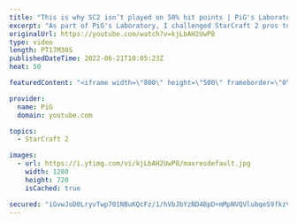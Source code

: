 ```yaml
---
title: "This is why SC2 isn’t played on 50% hit points | PiG's Laboratory - StarCraft 2"
excerpt: "As part of PiG's Laboratory, I challenged StarCraft 2 pros to play with only 50% hit points - on everything! We get to witness how quickly everything dies. And best of all, Astrea and Cham have some clever solutions to this challenge! Check out the PiG's Laboratory playlist: https://youtube.com/playlist?list=PLFUDU8AOevUd-zdmPIHGBi7xWwtua9Gtr"
originalUrl: https://youtube.com/watch?v=kjLbAH2UwP8
type: video
length: PT17M30S
publishedDateTime: 2022-06-21T10:05:23Z
heat: 50

featuredContent: "<iframe width=\"800\" height=\"500\" frameborder=\"0\" src=\"https://www.youtube.com/embed/kjLbAH2UwP8\" allow=\"accelerometer; autoplay; encrypted-media; gyroscope; picture-in-picture\" allowfullscreen></iframe>"

provider:
  name: PiG
  domain: youtube.com

topics:
  - StarCraft 2

images:
  - url: https://i.ytimg.com/vi/kjLbAH2UwP8/maxresdefault.jpg
    width: 1280
    height: 720
    isCached: true

secured: "iGvwJoD0LryvTwp701NBuKQcFz/1/hVbJbYzND4BpD+mMpNVQVlubqeS9fkzVdYdNPwjeTW6S5NLf7EwqOSrsnRTJDROVJRSVrByzeRlAEE48kXKhOSnL0KP67l3gogvNnwbHnzulWR/VQLUV4E3Nxo7rxOuwqupvn1wXa3F9YK8lGZnU9TcsjN3GcZawC2BYmpYWahiyF7rJAw+opKa6nrTblr6GFkZkKOMGfavLNogVUXQNHQRJvt6SFf+6vzLqCBojqR/KYEW5EzX6gmNtCLiPQdY8FJgf+ENp9LvZtrADvxUY3Zxyi98bTpOE+BjLMtBlgPXJ+fb4tpinh05lyVw/Vb2PFZ4RQ9FrBiJNJaFLJsuHM9w8w1O+QGpifc76OHv4GmR8OAgKfBR9hglrZkekgtYEyQqMtIaYGuqK18=;qUpdind5dKjgg5UngDuOwg=="
---
```


